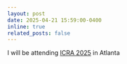 ```yaml
---
layout: post
date: 2025-04-21 15:59:00-0400
inline: true
related_posts: false
---
```


I will be attending [ICRA 2025](https://2025.ieee-icra.org/) in Atlanta
